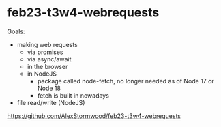 # feb23-t3w4-webrequests
Goals:
- making web requests 
	- via promises
	- via async/await 
	- in the browser 
	- in NodeJS 
		- package called node-fetch, no longer needed as of Node 17 or Node 18 
		- fetch is built in nowadays
- file read/write (NodeJS)



https://github.com/AlexStormwood/feb23-t3w4-webrequests